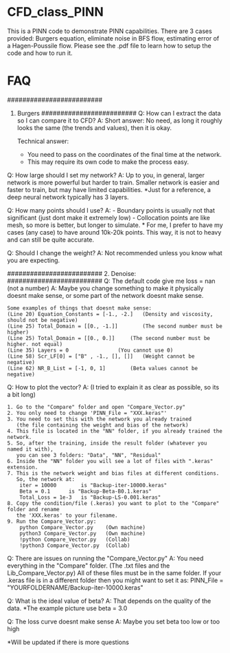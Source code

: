 # CFD_class_PINN

This is a PINN code to demonstrate PINN capabilities. There are 3 cases provided: Burgers equation, eliminate noise in BFS flow, estimating error of a Hagen-Poussile flow. Please see the .pdf file to learn how to setup the code and how to run it.
 


# FAQ

#########################
1. Burgers
#########################
Q:	How can I extract the data so I can compare it to CFD?
A:	Short answer:	No need, as long it roughly looks the same 
			(the trends and values), then it is okay.
			
	Technical answer:
	- You need to pass on the coordinates of the final time at the network.
	- This may require its own code to make the process easy.
	
	
Q:	How large should I set my network?
A:	Up to you, in general, larger network is more powerful but harder to train.
	Smaller network is easier and faster to train, but may have limited capabilities.
	*Just for a reference, a deep neural network typically has 3 layers.

	
Q:	How many points should I use?
A:	- Boundary points is usually not that significant (just dont make it extremely low)
	- Collocation points are like mesh, so more is better, but longer to simulate.
	* For me, I prefer to have my cases (any case) to have around 10k-20k points.
	  This way, it is not to heavy and can still be quite accurate.


Q:	Should I change the weight?
A:	Not recommended unless you know what you are expecting.


#########################
2. Denoise:
#########################
Q:	The default code give me loss = nan (not a number)
A:	Maybe you change something to make it physically doesnt make sense, or
	some part of the network doesnt make sense.
	
	Some examples of things that doesnt make sense:
	(Line 20) Equation_Constants = [-1., -2.]	(Density and viscosity, should not be negative)
	(Line 25) Total_Domain = [[0., -1.]]		(The second number must be higher)
	(Line 25) Total_Domain = [[0., 0.]]		(The second number must be higher. not equal)
	(Line 35) Layers = 0				(You cannot use 0)
	(Line 58) Scr_LF[0] = ["B" , -1., [], []]	(Weight cannot be negative)
	(Line 62) NR_B_List = [-1, 0, 1]		(Beta values cannot be negative)
	
	
Q:	How to plot the vector?
A:	(I tried to explain it as clear as possible, so its a bit long)

	1. Go to the "Compare" folder and open "Compare_Vector.py"
	2. You only need to change 'PINN_File = "XXX.keras"'
	3. You need to set this with the network you already trained 
	   (the file containing the weight and bias of the network)
	4. This file is located in the "NN" folder, if you already trained the network.
	5. So, after the training, inside the result folder (whatever you named it with),
	   you can see 3 folders: "Data", "NN", "Residual"
	6. Inside the "NN" folder you will see a lot of files with ".keras" extension.
	7. This is the network weight and bias files at different conditions.
	   So, the network at:
	   	iter = 10000 		is "Backup-iter-10000.keras"
	   	Beta = 0.1 		is "Backup-Beta-B0.1.keras"
	   	Total_Loss = 1e-3	is "Backup-LS-0.001.keras"
	8. Copy the condition/file (.keras) you want to plot to the "Compare" folder and rename
	   the 'XXX.keras' to your filename.
	9. Run the Compare_Vector.py:
		python Compare_Vector.py	(Own machine)
		python3 Compare_Vector.py	(Own machine)
		!python Compare_Vector.py	(Collab)
		!python3 Compare_Vector.py	(Collab)


Q:	There are issues on running the "Compare_Vector.py"
A:	You need everything in the "Compare" folder. (The .txt files and the Lib_Compare_Vector.py)
	All of these files must be in the same folder.
	If your .keras file is in a different folder then you might want to set it as:
		PINN_File = "YOURFOLDERNAME/Backup-iter-10000.keras"
		
		
Q:	What is the ideal value of beta?
A:	That depends on the quality of the data.
	*The example picture use beta = 3.0
	

Q:	The loss curve doesnt make sense
A:	Maybe you set beta too low or too high


*Will be updated if there is more questions
